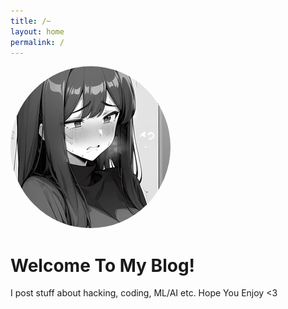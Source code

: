 ```yaml
---
title: /~
layout: home
permalink: /
---
```


<p id="blog-logo">
	<img src="/Chiyo-chan.png" style="border-radius: 50%;">
</p>

# Welcome To My Blog!

I post stuff about hacking, coding, ML/AI etc. Hope You Enjoy <3
